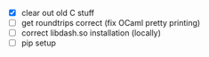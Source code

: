 - [x] clear out old C stuff
- [ ] get roundtrips correct (fix OCaml pretty printing)
- [ ] correct libdash.so installation (locally)
- [ ] pip setup
